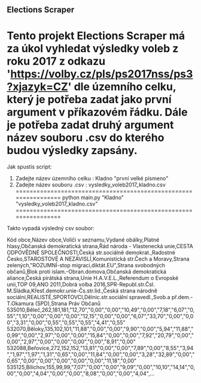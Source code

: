 Elections Scraper
------------------

Tento projekt Elections Scraper má za úkol vyhledat výsledky voleb z roku 2017 z odkazu 'https://volby.cz/pls/ps2017nss/ps3?xjazyk=CZ' dle územního celku, který je potřeba zadat jako první argument v příkazovém řádku. Dále je potřeba zadat druhý argument název souboru .csv do kterého budou výsledky zapsány.
================================================================
Jak spustis script:
1. Zadejte název územního celku : Kladno "první velké písmeno"
2. Zadejte název souboru .csv : vysledky_voleb2017_kladno.csv
================================================================
python main.py "Kladno" "vysledky_voleb2017_kladno.csv"
================================================================

Takto vypadá výsledný csv soubor:

Kód obce,Název obce,Voliči v seznamu,Vydané obálky,Platné hlasy,Občanská demokratická strana,Řád národa - Vlastenecká unie,CESTA ODPOVĚDNÉ SPOLEČNOSTI,Česká str.sociálně demokrat.,Radostné Česko,STAROSTOVÉ A NEZÁVISLÍ,Komunistická str.Čech a Moravy,Strana zelených,"ROZUMNÍ-stop migraci,diktát.EU",Strana svobodných občanů,Blok proti islam.-Obran.domova,Občanská demokratická aliance,Česká pirátská strana,Unie H.A.V.E.L.,Referendum o Evropské unii,TOP 09,ANO 2011,Dobrá volba 2016,SPR-Republ.str.Čsl. M.Sládka,Křesť.demokr.unie-Čs.str.lid.,Česká strana národně sociální,REALISTÉ,SPORTOVCI,Dělnic.str.sociální spravedl.,Svob.a př.dem.-T.Okamura (SPD),Strana Práv Občanů
535010,Běleč,262,181,181,"12,70","0,00","0,00","10,49","0,00","7,18","6,07","0,55","1,10","0,00","0,00","0,00","12,15","0,00","0,00","6,07","33,70","0,00","0,00","3,31","0,00","0,55","0,55","0,55","4,41","0,55"
532070,Běloky,135,102,101,"11,88","0,00","0,00","9,90","0,00","5,94","11,88","0,99","0,00","2,97","0,00","0,00","15,84","0,00","0,00","7,92","20,79","0,00","0,00","2,97","0,00","0,00","0,00","0,00","8,91","0,00"
532088,Beřovice,272,152,152,"13,81","0,00","0,00","7,89","0,00","8,55","3,94","1,97","1,97","1,31","0,65","0,00","11,84","0,00","0,00","3,28","32,89","0,00","0,65","0,00","0,00","0,00","0,00","0,00","11,18","0,00"
535125,Bílichov,155,99,99,"7,07","0,00","0,00","9,09","0,00","10,10","14,14","0,00","0,00","4,04","0,00","0,00","8,08","0,00","0,00","4,04",...

